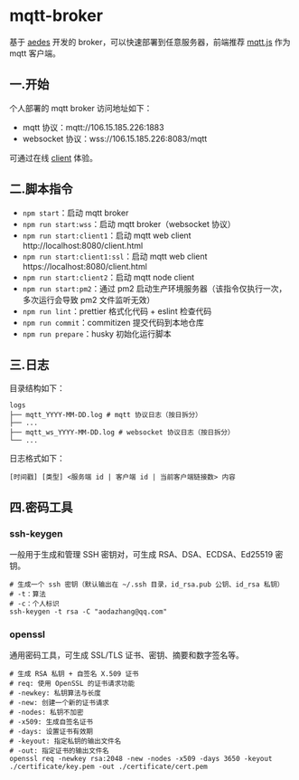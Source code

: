 # mqtt-broker

基于 [aedes](https://github.com/moscajs/aedes) 开发的 broker，可以快速部署到任意服务器，前端推荐 [mqtt.js](https://github.com/mqttjs/MQTT.js) 作为 mqtt 客户端。

## 一.开始

个人部署的 mqtt broker 访问地址如下：

- mqtt 协议：mqtt://106.15.185.226:1883
- websocket 协议：wss://106.15.185.226:8083/mqtt

可通过在线 [client](https://project.aodazhang.com/mqtt-client/) 体验。

## 二.脚本指令

- `npm start`：启动 mqtt broker
- `npm run start:wss`：启动 mqtt broker（websocket 协议）
- `npm run start:client1`：启动 mqtt web client http://localhost:8080/client.html
- `npm run start:client1:ssl`：启动 mqtt web client https://localhost:8080/client.html
- `npm run start:client2`：启动 mqtt node client
- `npm run start:pm2`：通过 pm2 启动生产环境服务器（该指令仅执行一次，多次运行会导致 pm2 文件监听无效）
- `npm run lint`：prettier 格式化代码 + eslint 检查代码
- `npm run commit`：commitizen 提交代码到本地仓库
- `npm run prepare`：husky 初始化运行脚本

## 三.日志

目录结构如下：

```
logs
├── mqtt_YYYY-MM-DD.log # mqtt 协议日志（按日拆分）
├── ...
├── mqtt_ws_YYYY-MM-DD.log # websocket 协议日志（按日拆分）
└── ...
```

日志格式如下：

```
[时间戳] [类型] <服务端 id | 客户端 id | 当前客户端链接数> 内容
```

## 四.密码工具

### ssh-keygen

一般用于生成和管理 SSH 密钥对，可生成 RSA、DSA、ECDSA、Ed25519 密钥。

```shell
# 生成一个 ssh 密钥（默认输出在 ~/.ssh 目录，id_rsa.pub 公钥、id_rsa 私钥）
# -t：算法
# -c：个人标识
ssh-keygen -t rsa -C "aodazhang@qq.com"
```

### openssl

通用密码工具，可生成 SSL/TLS 证书、密钥、摘要和数字签名等。

```shell
# 生成 RSA 私钥 + 自签名 X.509 证书
# req: 使用 OpenSSL 的证书请求功能
# -newkey: 私钥算法与长度
# -new: 创建一个新的证书请求
# -nodes: 私钥不加密
# -x509: 生成自签名证书
# -days: 设置证书有效期
# -keyout: 指定私钥的输出文件名
# -out: 指定证书的输出文件名
openssl req -newkey rsa:2048 -new -nodes -x509 -days 3650 -keyout ./certificate/key.pem -out ./certificate/cert.pem
```
